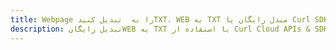---title: Webpage را به  تبدیل کنیدTXT، WEB به TXT مبدل رایگان یا Curl SDKdescription: تبدیل رایگانWEB به TXT با استفاده از Curl Cloud APIs & SDK همچنین اسناد PDF را در Cloud ایجاد، ویرایش و رندر کنید.---